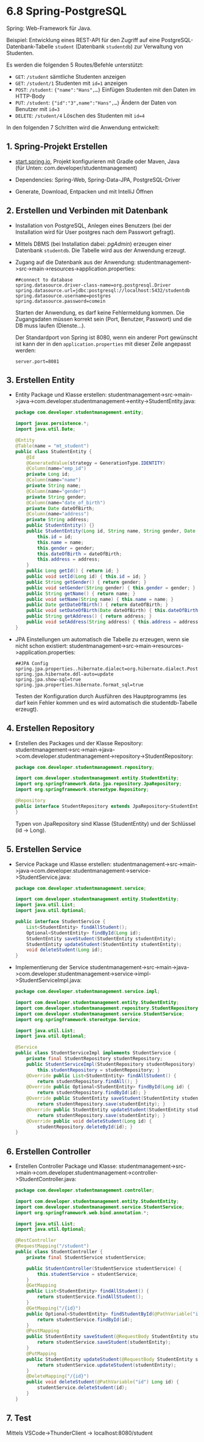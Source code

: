 # 6.8 Spring-PostgreSQL

Spring: Web-Framework für Java.

Beispiel: Entwicklung eines REST-API für den Zugriff auf eine PostgreSQL-Datenbank-Tabelle `student` (Datenbank `studentdb`) zur Verwaltung von Studenten.

Es werden die folgenden 5 Routes/Befehle unterstützt:

- `GET`: `/student` sämtliche Studenten anzeigen
- `GET`: `/student/1` Studenten mit `id=1` anzeigen
- `POST`: `/student`: `{"name":"Hans",…}` Einfügen Studenten mit den Daten im HTTP-Body
- `PUT`: `/student`: `{"id":"3",name":"Hans",…}` Ändern der Daten von Benutzer mit `id=3`
- `DELETE`: `/student/4` Löschen des Studenten mit `id=4`

In den folgenden 7 Schritten wird die Anwendung entwickelt:

## 1. Spring-Projekt Erstellen

- [start.spring.io](), Projekt konfigurieren mit Gradle oder Maven, Java  
  (für Unten: com.developer/studentmanagement)

- Dependencies: Spring-Web, Spring-Data-JPA, PostgreSQL-Driver

- Generate, Download, Entpacken und mit IntelliJ Öffnen

## 2. Erstellen und Verbinden mit Datenbank

- Installation von PostgreSQL, Anlegen eines Benutzers (bei der Installation wird für User postgres nach dem Passwort gefragt).

- Mittels DBMS (bei Installation dabei: *pgAdmin*) erzeugen einer Datenbank `studentdb`. Die Tabelle wird aus der Anwendung erzeugt.

- Zugang auf die Datenbank aus der Anwendung: studentmanagement->src->main->resources->application.properties:
  
  ```
  ##connect to database
  spring.datasource.driver-class-name=org.postgresql.Driver
  spring.datasource.url=jdbc:postgresql://localhost:5432/studentdb
  spring.datasource.username=postgres
  spring.datasource.password=comein
  ```
  
  Starten der Anwendung, es darf keine Fehlermeldung kommen. Die Zugangsdaten müssen korrekt sein (Port, Benutzer, Passwort) und die DB muss laufen (Dienste…).
  
  Der Standardport von Spring ist 8080, wenn ein anderer Port gewünscht ist kann der in den `application.properties` mit dieser Zeile angepasst werden:
  
  ```
  server.port=8081
  ```

## 3. Erstellen Entity

- Entity Package und Klasse erstellen: studentmanagement->src->main->java->com.developer.studentmanagement->entity->StudentEntity.java:
  
  ```java
  package com.developer.studentmanagement.entity;
  
  import javax.persistence.*;
  import java.util.Date;
  
  @Entity
  @Table(name = "mt_student")
  public class StudentEntity {
      @Id
      @GeneratedValue(strategy = GenerationType.IDENTITY)
      @Column(name="emp_id")
      private Long id;
      @Column(name="name")
      private String name;
      @Column(name="gender")
      private String gender;
      @Column(name="date_of_birth")
      private Date dateOfBirth;
      @Column(name="address")
      private String address;
      public StudentEntity() {}
      public StudentEntity(Long id, String name, String gender, Date dateOfBirth, String address) {
          this.id = id;
          this.name = name;
          this.gender = gender;
          this.dateOfBirth = dateOfBirth;
          this.address = address;
      }
      public Long getId() { return id; }
      public void setId(Long id) { this.id = id; }
      public String getGender() { return gender; }
      public void setGender(String gender) { this.gender = gender; }
      public String getName() { return name; }
      public void setName(String name) { this.name = name; }
      public Date getDateOfBirth() { return dateOfBirth; }
      public void setDateOfBirth(Date dateOfBirth) { this.dateOfBirth = dateOfBirth; }
      public String getAddress() { return address; }
      public void setAddress(String address) { this.address = address; }
  }
  ```

- JPA Einstellungen um automatisch die Tabelle zu erzeugen, wenn sie nicht schon existiert: studentmanagement->src->main->resources->application.properties:
  
  ```
  ##JPA Config
  spring.jpa.properties..hibernate.dialect=org.hibernate.dialect.PostgreSQLDialect
  spring.jpa.hibernate.ddl-auto=update
  spring.jpa.show-sql=true
  spring.jpa.properties.hibernate.format_sql=true
  ```
  
  Testen der Konfiguration durch Ausführen des Hauptprogramms (es darf kein Fehler kommen und es wird automatisch die studentdb-Tabelle erzeugt).

## 4. Erstellen Repository

- Erstellen des Packages und der Klasse Repository: studentmanagement->src->main->java->com.developer.studentmanagement->repository->StudentRepository:
  
  ```java
  package com.developer.studentmanagement.repository;
  
  import com.developer.studentmanagement.entity.StudentEntity;
  import org.springframework.data.jpa.repository.JpaRepository;
  import org.springframework.stereotype.Repository;
  
  @Repository
  public interface StudentRepository extends JpaRepository<StudentEntity, Long> {
  }
  ```
  
  Typen von JpaRepository sind Klasse (StudentEntity) und der Schlüssel (id -> Long).

## 5. Erstellen Service

- Service Package und Klasse erstellen: studentmanagement->src->main->java->com.developer.studentmanagement->service->StudentService.java:
  
  ```java
  package com.developer.studentmanagement.service;
  
  import com.developer.studentmanagement.entity.StudentEntity;
  import java.util.List;
  import java.util.Optional;
  
  public interface StudentService {
      List<StudentEntity> findAllStudent();
      Optional<StudentEntity> findById(Long id);
      StudentEntity saveStudent(StudentEntity studentEntity);
      StudentEntity updateStudent(StudentEntity studentEntity);
      void deleteStudent(Long id);
  }
  ```

- Implementierung der Service studentmanagement->src->main->java->com.developer.studentmanagement->service->impl->StudentServiceImpl.java:
  
  ```java
  package com.developer.studentmanagement.service.impl;
  
  import com.developer.studentmanagement.entity.StudentEntity;
  import com.developer.studentmanagement.repository.StudentRepository;
  import com.developer.studentmanagement.service.StudentService;
  import org.springframework.stereotype.Service;
  
  import java.util.List;
  import java.util.Optional;
  
  @Service
  public class StudentServiceImpl implements StudentService {
      private final StudentRepository studentRepository;
      public StudentServiceImpl(StudentRepository studentRepository) {
          this.studentRepository = studentRepository; }
      @Override public List<StudentEntity> findAllStudent() {
          return studentRepository.findAll(); }
      @Override public Optional<StudentEntity> findById(Long id) {
          return studentRepository.findById(id); }
      @Override public StudentEntity saveStudent(StudentEntity studentEntity) {
          return studentRepository.save(studentEntity); }
      @Override public StudentEntity updateStudent(StudentEntity studentEntity) {
          return studentRepository.save(studentEntity); }
      @Override public void deleteStudent(Long id) {
          studentRepository.deleteById(id); }
  }
  ```

## 6. Erstellen Controller

- Erstellen Controller Package und Klasse: studentmanagement->src->main->com.developer.studentmanagement->controller->StudentController.java:
  
  ```java
  package com.developer.studentmanagement.controller;
  
  import com.developer.studentmanagement.entity.StudentEntity;
  import com.developer.studentmanagement.service.StudentService;
  import org.springframework.web.bind.annotation.*;
  
  import java.util.List;
  import java.util.Optional;
  
  @RestController
  @RequestMapping("/student")
  public class StudentController {
      private final StudentService studentService;
  
      public StudentController(StudentService studentService) {
          this.studentService = studentService;
      }
      @GetMapping
      public List<StudentEntity> findAllStudent() {
          return studentService.findAllStudent();
      }
      @GetMapping("/{id}")
      public Optional<StudentEntity> findStudentById(@PathVariable("id") Long id) {
          return studentService.findById(id);
      }
      @PostMapping
      public StudentEntity saveStudent(@RequestBody StudentEntity studentEntity) {
          return studentService.saveStudent(studentEntity);
      }
      @PutMapping
      public StudentEntity updateStudent(@RequestBody StudentEntity studentEntity) {
          return studentService.updateStudent(studentEntity);
      }
      @DeleteMapping("/{id}")
      public void deleteStudent(@PathVariable("id") Long id) {
          studentService.deleteStudent(id);
      }
  }
  ```

## 7. Test

Mittels VSCode->ThunderClient -> localhost:8080/student
